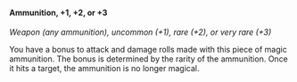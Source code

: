 #### Ammunition, +1, +2, or +3
<!-- markdownlint-disable link-image-reference-definitions -->
[_metadata_:1:item_name]:- "Ammunition, +1"
[_metadata_:1:item_type]:- "Weapon"
[_metadata_:1:ammunition_type]:- "any"
[_metadata_:1:ammunition_modification]:- "true"
[_metadata_:1:weapon_attack_modifier]:- "+1"
[_metadata_:1:weapon_damage_modifier]:- "+1"
[_metadata_:1:item_rarity]:- "uncommon"
[_metadata_:1:item_cursed]:- "false"
[_metadata_:1:requires_attunement]:- "false"
[_metadata_:2:item_name]:- "Ammunition, +2"
[_metadata_:2:item_type]:- "Ammunition"
[_metadata_:2:ammunition_type]:- "any"
[_metadata_:2:ammunition_modification]:- "true"
[_metadata_:2:weapon_attack_modifier]:- "+2"
[_metadata_:2:weapon_damage_modifier]:- "+2"
[_metadata_:2:item_rarity]:- "rare"
[_metadata_:2:item_cursed]:- "false"
[_metadata_:2:requires_attunement]:- "false"
[_metadata_:3:item_name]:- "Ammunition, +3"
[_metadata_:3:item_type]:- "Ammunition"
[_metadata_:3:ammunition_type]:- "any"
[_metadata_:3:ammunition_modification]:- "true"
[_metadata_:3:weapon_attack_modifier]:- "+3"
[_metadata_:3:weapon_damage_modifier]:- "+3"
[_metadata_:3:item_rarity]:- "very rare"
[_metadata_:3:item_cursed]:- "false"
[_metadata_:3:requires_attunement]:- "false"
<!-- markdownlint-disable-next-line no-emphasis-as-heading -->
_Weapon (any ammunition), uncommon (+1), rare (+2), or very rare (+3)_

You have a bonus to attack and damage rolls made with this piece of magic ammunition.
The bonus is determined by the rarity of the ammunition.
Once it hits a target, the ammunition is no longer magical.
